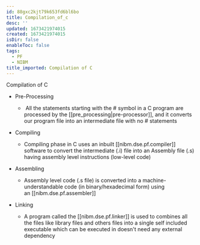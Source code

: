 ```yaml
---
id: 88gxc2kjt79k653fd6bl6bo
title: Compilation_of_c
desc: ''
updated: 1673421974015
created: 1673421974015
isDir: false
enableToc: false
tags:
  - PF
  - NIBM
title_imported: Compilation of C
---
```


Compilation of C

-   Pre-Processing

    -    All the statements starting with the # symbol in a C program are processed by the [[pre_processing|pre-processor]], and it converts our program file into an intermediate file with no # statements


-   Compiling

    -   Compiling phase in C uses an inbuilt [[nibm.dse.pf.compiler]] software to convert the intermediate (.i) file into an Assembly file (.s) having assembly level instructions (low-level code)


-   Assembling

    -   Assembly level code (.s file) is converted into a machine-understandable code (in binary/hexadecimal form) using an [[nibm.dse.pf.assembler]]


-   Linking

    -   A program called the [[nibm.dse.pf.linker]] is used to combines all the files like library files and others files into a single self included executable which can be executed in doesn't need any external dependency

